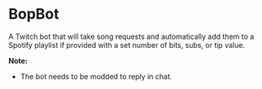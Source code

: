 # BopBot

A Twitch bot that will take song requests and automatically add them to a Spotify playlist if provided with a set number of bits, subs, or tip value.

**Note:**
* The bot needs to be modded to reply in chat.
